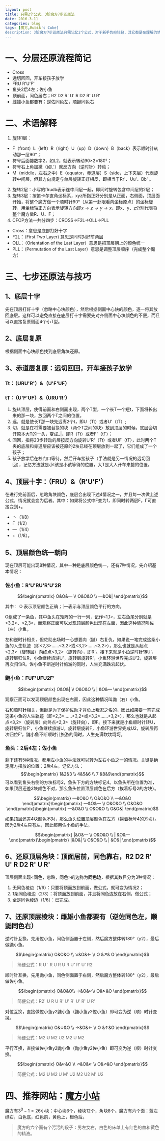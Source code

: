 ```yaml
---
layout: post
title: 只需2个公式，3阶魔方7步还原法
date: 2016-3-11
categories: blog
tags: [魔方,Rubik's Cube]
description: 3阶魔方7步还原法只需记忆2个公式，对于新手负担较轻，其它都是在理解的情况下就可掌握。虽然这个方法方便记忆，但是还原缓慢，适合早期魔方的摸索过程。本文没有贴图，如果需要图片或者视频，请转至推荐网站。
---
```



# 一、分层还原流程简记

- Cross 
- 远切回回，开车接孩子放学
- FRU R'U'F'
- 鱼头2后4左；佐小鱼
- 顶前面，同色居右；R2 D2 R' U' R D2 R' U R'
- 雌雄小鱼都要有；逆佐同色左，顺鼬同色右

# 二、术语解释

1. 旋转1层：
  - F（front）L（left）R（right）U（up）D（down）B（back）表示顺时针转动那一层90°；
  - 符号后面接数字2，如L2，就表示转动90×2=180°；
  - 符号右上角加撇（如L'）就反方向（逆时针）转动；
  - M（middle，左右之中）E（equator，赤道层）S（side，上下夹层）代表旋转中间层，但其方向规定与单层旋转正好相反，即相当于Rr'、Uu'、Bb' 。
2. 旋转2层：小写的flrudb表示连中间层一起，即同时旋转包含中间层的2层；
3. 旋转3层：按笛卡尔直角坐标系，xyz所指正好分别是从正面，右侧面，顶层面开始，将整个魔方做一个顺时针90°（从第一卦限看向坐标原点）的坐标旋转，用坐标轴正方向表示旋转方向即$x\rightarrow z\rightarrow y\rightarrow x$，即x、y、z分别代表将整个魔方做R、U、F；
4. CFOP方法一共分四步：CROSS$\rightarrow$F2L$\rightarrow$OLL$\rightarrow$PLL
  - Cross：意思是底部打好十字
  - F2L：（First Two Layer) 意思是同时对好前两层
  - OLL：（Orientation of the Last Layer）意思是把顶层朝上的颜色统一
  - PLL：（Permutation of the Last Layer）意思是调整顶层顺序（完成整个魔方）

# 三、七步还原法与技巧

## 1、底层十字

先在顶层打好十字（忽略中心块颜色），然后根据侧面中心快的颜色，逐一将其放回底层。这样可以避免直接在底层打十字需要先对齐侧面中心块颜色的不便，而且可以直接复原侧面4个小T型。

## 2、底层复原

根据侧面中心块颜色找到底层角块还原。

## 3、赤道层复原：远切回回，开车接孩子放学

### Tt：（URU'R'）&（U'F'UF）
### tT：（U'F'UF）&（URU'R'）

1. 旋转顶层，使得前面和右侧面出现，两个T型，一个长T一个短t，下面将长出来的那一块，放回两个T之间的位置。
2. 远，就是使长T那一块先远离2个t，即U（Tt）或者U'（tT）;
3. 切，就是在将需要被替换的块（两个T之间的块）放到顶层的时候，底层会切开原本大T的一头，变成_|，即R（Tt）或者F'（tT）；
4. 回回，指将23步转动的层按反方向旋转U'R'（Tt）或者UF（tT），此时两个T夹的底层和赤道层应该被还原的2块已经在顶层放到一起了，它们组成了一个孩子；
5. 孩子放学后在校门口等待，然后开车接孩子（手法就是另一情况的远切回回），记忆方法就是小t该是小孩等待的位置，大T是大人开车来接的位置。

## 4、顶层十字：（FRU）&（R'U'F'）

在进行完前面后，忽略角块颜色，底层会出现下述4情况之一，并且每一次做上述公式，情况就会变为后者。其中：如果将公式中F变为f，即同时转两层F，Γ可直接变到+。
- 丶（1/8）
- Γ（1/2）
- —（1/4）
- +（1/8）。


## 5、顶层颜色统一朝向

现在顶层可能出现8种情况，其中一种是底层颜色统一，还有7种情况，先介绍基本情况：

### 佐小鱼：R'U'RU'R'U'2R
$$\begin{pmatrix} O&O&— \\  O&O&O \\ —&O&| \end{pmatrix}$$

其中： O 表示顶层颜色正确；|—表示与顶层颜色平行的方向。

O组成了一条鱼，其中鱼头在矩阵的一行一列，记作<1,1>，左右鱼尾分别就是<3,2>、<2,3>，而观察正面可以发现顶层颜色出现在左面，因此这种情况叫佐（左）小鱼。

左和逆时针相关，但佐助出场时一心想要向（鼬）右复仇，如果说一笔完成这条小鱼的人生轨迹（即<2,3>……<3,2>或<3,2>……<3,2>），那么也就是从起点<2,3>（旋转层）向终点<3,2>（旋转向），即R'。接下来就是小鱼逆时针转U'，旋转层归位R，小鱼继续旅游U'，旋转层旋转R'，小鱼环游世界完成U'2，旋转层再次归位R。佐小鱼不断逆时针旅游的同时，人生充满跌宕起伏。

### 鼬小鱼：FUF'UFU2F'
$$\begin{pmatrix} O&O&|  \\  O&O&O \\ | &O&—  \end{pmatrix}$$

观察正面可以发现顶层颜色出现在右面，因此这种情况叫鼬（右）小鱼。

右和顺时针相关，但鼬是为了保护佐助才背负上叛忍之名的，因此如果要一笔完成这条小鱼的人生轨迹（即<2,3>……<3,2>或<3,2>……<3,2>），那么也就是从起点<3,2>（旋转层）向终点<2,3>（旋转向），即F。接下来就是小鱼顺时针转U，旋转层归位F'，小鱼继续旅游U，旋转层旋转F，小鱼环游世界完成U2，旋转层再次归位F'。鼬小鱼不断顺时针旅游的同时，人生充满坎坎坷坷。

### 鱼头：2后4左；佐小鱼

剩下还有5种情况，都用左小鱼的手法就可以转为左右小鱼之一的情况。关键是确定魔方摆放的位置：2后4左。记忆方法：
$$\begin{pmatrix} 1&2&3 \\  4&5&6 \\ 7 &8&9\end{pmatrix}$$
可以看到鱼头右侧的方块标号2，鱼头下方的方块标记4。以鱼头所在位置为准，如果顶层还差2块颜色不对，那么鱼头位置顶层颜色在后方（挨着标号2的方块）。

$$\begin{pmatrix}  —&O&O  \\  O&O&O \\ —&O&O  \end{pmatrix}\begin{pmatrix} —&O&—  \\  O&O&O \\ O&O&O   \end{pmatrix}\begin{pmatrix}  —&O&O  \\  O&O&O \\ O&O&| \end{pmatrix}$$

如果顶层还差4块颜色不对，那么鱼头位置顶层颜色在左方（挨着标号4的方块）。因为2后4左只有左，因此都用佐小鱼的手法。

$$\begin{pmatrix} |&O&—  \\  O&O&O \\ | &O&—   \end{pmatrix}\begin{pmatrix}  |&O&|  \\  O&O&O \\ | &O&| \end{pmatrix}$$

## 6、还原顶层角块：顶面居前，同色靠右，R2 D2 R' U' R D2 R' U R'


顶层侧面出现<同色，忽略，同色>的边称为**同色边**，根据其数目分为3种情况：

1. 无同色棱边（1/6）：只要将顶面放到前面，做公式，就可变为情况2；
2. 1条同色棱边（2/3）：将顶面放到前面，并且将同色边放在右侧，做公式；
3. 全是同色棱边（1/6）：已完成。


## 7、还原顶层棱块：雌雄小鱼都要有（逆佐同色左，顺鼬同色右）

逆时针互换，先用佐小鱼，同色侧面置于左侧，然后魔方整体转180°（y2），最后做鼬小鱼。

$$\begin{pmatrix} O&O&O \\  ↘&O&← \\ O &↗& O  \end{pmatrix}$$

> 简便公式：R U ' R U R U R U' R' U' R2

顺时针互换，先用鼬小鱼，同色侧面置于右侧，然后魔方整体转180°（y2），最后做佐小鱼。

$$\begin{pmatrix}  O&O&O\\  →&O&↙\\ O&↖&O   \end{pmatrix}$$

> 简便公式：R2' U R U R' U' R' U' R' U R'

对位互换，直接做佐小鱼y2鼬小鱼（鼬小鱼y2佐小鱼）即可变为逆（顺）时针变换。

$$\begin{pmatrix} O&↓&O \\  →&O&← \\ O &↑&O   \end{pmatrix}$$

> 简便公式：M2 U M2 U2 M2 U M2

平行互换，直接做佐小鱼y2鼬小鱼（鼬小鱼y2佐小鱼）即可变为逆（顺）时针变换。

$$\begin{pmatrix} O&↙&O \\  ↗&O&↙ \\ O&↗&O  \end{pmatrix}$$

> 简便公式：M2 U M2 U M' U2 M2 U2 M' U2

# 四、推荐网站：[魔方小站](http://www.rubik.com.cn/beginner2.htm)

魔方有$3^3-1=26$小块：中心块6个，棱块12个，角块8个。魔方有六个面：蓝左绿右，白色底，红色前，黄色上，橙色后。

> 魔方的六个面有个污污的段子：男左女右，白色的床单上有红色的血和黄色的精液。
